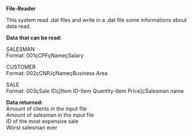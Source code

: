 **File-Reader**

This system read .dat files and write in a .dat file some informations about data read.

**Data that can be read:**

SALESMAN<br>
Format: 001çCPFçNameçSalary

CUSTOMER<br>
Format: 002çCNPJçNameçBusiness Area

SALE<br>
Format: 003çSale IDç[Item ID-Item Quantity-Item Price]çSalesman name

**Data returned:**<br>
Amount of clients in the input file<br>
Amount of salesman in the input file<br>
ID of the most expensive sale<br>
Worst salesman ever